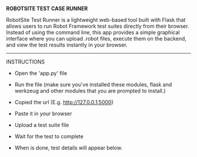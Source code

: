 **ROBOTSITE TEST CASE RUNNER**


RobotSite Test Runner is a lightweight web-based tool built with Flask that allows users to run Robot Framework test suites directly from their browser. Instead of using the command line, this app provides a simple graphical interface where you can upload .robot files, execute them on the backend, and view the test results instantly in your browser.


----------

INSTRUCTIONS

- Open the 'app.py' file
- Run the file (make sure you've installed these modules, flask and werkzeug and other modules that you are prompted to install.)

- Copied the url (E.g. http://127.0.0.1:5000)

- Paste it in your browser

- Upload a test suite file

- Wait for the test to complete

- When is done, test details will appear below.

